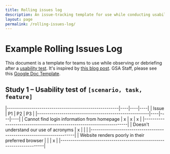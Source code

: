 ```yaml
---
title: Rolling issues log
description: An issue-tracking template for use while conducting usability testing
layout: page
permalink: /rolling-issues-log/
---
```


<style type="text/css" media="print">
@page {
  margin: 1in;
}
</style>

# Example Rolling Issues Log

This document is a template for teams to use while observing or debriefing after a [usability test](https://methods.18f.gov/usability-testing). It's inspired by [this blog post](http://usabilityworks.com/consensus-on-observations-in-real-time-keeping-a-rolling-list-of-issues/). GSA Staff, please see this [Google Doc Template](https://docs.google.com/spreadsheets/d/1QQIXrvNR4kCUb7xwE0r4mqSNXok2A8ynksA5Bo7Za3E/edit#).


## Study 1 – Usability test of `[scenario, task, feature]`

|-------------------------------------------------------|----|----|----|
| Issue	                                                | P1 | P2 | P3 |
|-------------------------------------------------------|----|----|----|
| Cannot find login information from homepage           | x  | x  | x  |
|----------------------------------------------------------------------|
| Doesn't understand our use of acronyms                | x  |    |    |
|----------------------------------------------------------------------|
| Website renders poorly in their preferred browser     |    |    | x  |
|----------------------------------------------------------------------|

